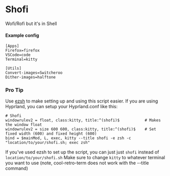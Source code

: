 # Shofi
Wofi/Rofi but it's in Shell

#### Example config
```
[Apps]
Firefox=firefox
VSCode=code
Terminal=kitty

[Utils]
Convert-images=Switcheroo
Dither-images=halftone
```

### Pro Tip
Use [ezsh](https://github.com/AAATBSGSHU/ezsh) to make setting up and using this script easier.
If you are using Hyprland, you can setup your Hyprland.conf like this:
```
# Shofi
windowrulev2 = float, class:kitty, title:^(shofi)$           # Makes the window float
windowrulev2 = size 600 600, class:kitty, title:^(shofi)$    # Set fixed width (600) and fixed height (600)
bind = $mainMod, L, exec, kitty --title shofi -e zsh -c "location/to/your/shofi.sh; exec zsh"
```
If you've used ezsh to set up the script, you can just just ```shofi``` instead of ```location/to/your/shofi.sh```
Make sure to change ```kitty``` to whatever terminal you want to use (note, cool-retro-term does not work with the --title command)
